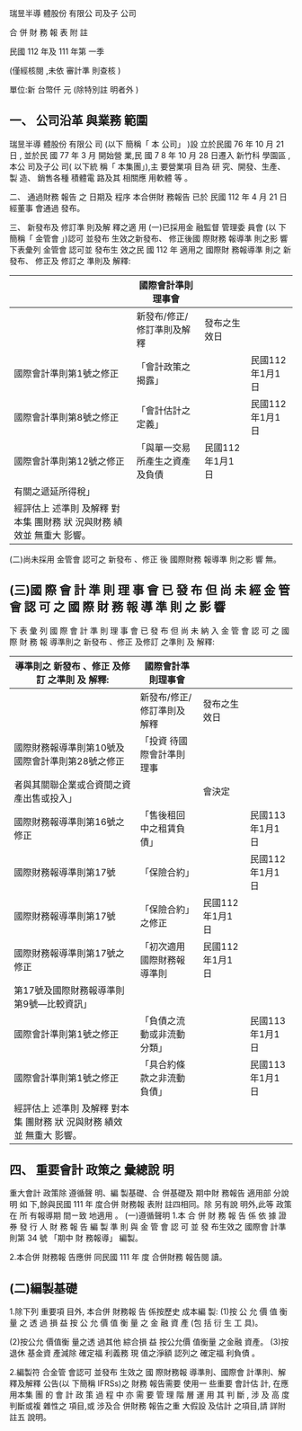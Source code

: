 
瑞昱半導 體股份 有限公 司及子 公司

合 併 財 務 報 表 附 註

民國 112 年及 111 年第 一季

(僅經核閱 ,未依 審計準 則查核 )

單位:新 台幣仟 元 (除特別註 明者外 )

## 一、 公司沿革 與業務 範圍

瑞昱半導 體股份 有限公 司 (以下 簡稱「 本 公司」 )設 立於民國 76 年 10 月 21 日 , 並於民 國 77 年 3 月 開始營 業,民 國 7 8 年 10 月 28 日遷入 新竹科 學園區 , 本公 司及子公 司( 以下統 稱「 本集團」),主 要營業項 目為 研 究、開發、生產、製 造、 銷售各種 積體電 路及其 相關應 用軟體 等 。

二、 通過財務 報告 之 日期及 程序 本合併財 務報告 已於 民國 112 年 4 月 21 日經董事 會通過 發布。

三、 新發布及 修訂準 則及解 釋之適 用
(一)已採用金 融監督 管理委 員會 (以 下簡稱「 金管會 」)認可 並發布 生效之新發布、
修正後國 際財務 報導準 則之影 響 下表彙列 金管會 認可並 發布生 效之民 國 112 年 適用之 國際財 務報導準 則之 新發布、 修正及 修訂之 準則及 解釋:

|                                                                       | 國際會計準則理事會             |                 |                 |
|-----------------------------------------------------------------------|--------------------------------|-----------------|-----------------|
|                                                                       | 新發布/修正/修訂準則及解釋     | 發布之生效日    |                 |
| 國際會計準則第1號之修正                                               | 「會計政策之揭露」             |                 | 民國112年1月1日 |
| 國際會計準則第8號之修正                                               | 「會計估計之定義」             |                 | 民國112年1月1日 |
| 國際會計準則第12號之修正                                              | 「與單一交易所產生之資產及負債 | 民國112年1月1日 |                 |
| 有關之遞延所得稅」                                                    |                                |                 |                 |
| 經評估上 述準則 及解釋 對本集 團財務 狀 況與財務 績效並 無重大 影響。 |                                |                 |                 |

(二)尚未採用 金管會 認可之 新發布 、修正 後 國際財務 報導準 則之影 響 無。

## (三)國 際 會 計 準 則 理 事 會 已 發 布 但 尚 未 經 金 管 會 認 可 之 國 際 財 務 報 導 準 則 之 影 響

下 表 彙 列 國 際 會 計 準 則 理 事 會 已 發 布 但 尚 未 納 入 金 管 會 認 可 之 國 際 財 務 報 導準則之 新發布 、修正 及修訂 之準則 及 解釋:

| 導準則之 新發布 、修正 及修訂 之準則 及 解釋:                        | 國際會計準則理事會         |                 |                 |
|-----------------------------------------------------------------------|----------------------------|-----------------|-----------------|
|                                                                       | 新發布/修正/修訂準則及解釋 | 發布之生效日    |                 |
| 國際財務報導準則第10號及國際會計準則第28號之修正                      | 「投資 待國際會計準則理事  |                 |                 |
| 者與其關聯企業或合資間之資產出售或投入」                              |                            | 會決定          |                 |
| 國際財務報導準則第16號之修正                                          | 「售後租回中之租賃負債」   |                 | 民國113年1月1日 |
| 國際財務報導準則第17號                                                | 「保險合約」               |                 | 民國112年1月1日 |
| 國際財務報導準則第17號                                                | 「保險合約」之修正         | 民國112年1月1日 |                 |
| 國際財務報導準則第17號之修正                                          | 「初次適用國際財務報導準則 | 民國112年1月1日 |                 |
| 第17號及國際財務報導準則第9號—比較資訊」                              |                            |                 |                 |
| 國際會計準則第1號之修正                                               | 「負債之流動或非流動分類」 |                 | 民國113年1月1日 |
| 國際會計準則第1號之修正                                               | 「具合約條款之非流動負債」 |                 | 民國113年1月1日 |
| 經評估上 述準則 及解釋 對本集 團財務 狀 況與財務 績效並 無重大 影響。 |                            |                 |                 |

## 四、 重要會計 政策之 彙總說 明

重大會計 政策除 遵循聲 明、編 製基礎、合 併基礎及 期中財 務報告 適用部 分說明 如 下,餘與民國 111 年 度合併 財務報 表附 註四相同。除 另有說 明外,此等 政策在 所 有報導期 間ㄧ致 地適用 。 (一)遵循聲明 1.本 合 併 財 務 報 告 係 依 據 證 券 發 行 人 財 務 報 告 編 製 準 則 與 金 管 會 認 可 並 發 布生效之 國際會 計準則第 34 號 「期中 財 務報導」 編製。

2.本合併 財務報 告應併 同民國 111 年 度 合併財務 報告閱 讀。

## (二)編製基礎

1.除下列 重要項 目外, 本合併 財務報 告 係按歷史 成本編 製:
(1)按 公 允 價 值 衡 量 之 透 過 損 益 按 公 允 價 值 衡 量 之 金 融 資 產 (包 括 衍 生 工 具)。

(2)按公允 價值衡 量之透 過其他 綜合損 益 按公允價 值衡量 之金融 資產。 (3)按退休 基金資 產減除 確定福 利義務 現 值之淨額 認列之 確定福 利負債 。

2.編製符 合金管 會認可 並發布 生效之 國 際財務報 導準則、國際會 計準則、解 釋及解釋 公告(以 下簡稱 IFRSs)之 財務 報告需要 使用一 些重要 會計估 計, 在應用本集 團 的 會 計 政 策 過 程 中 亦 需 要 管 理 階 層 運 用 其 判 斷 , 涉 及 高 度 判斷或複 雜性之 項目,或 涉及合 併財務 報告之重 大假設 及估計 之項目,請 詳附註五 說明。